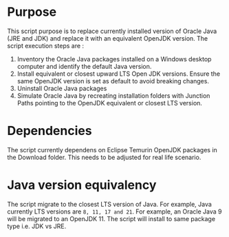 # Purpose
This script purpose is to replace currently installed version of Oracle Java (JRE and JDK) and replace it with an equivalent OpenJDK version.
The script execution steps are :
1. Inventory the Oracle Java packages installed on a Windows desktop computer and identify the default Java version.
1. Install equivalent or closest upward LTS Open JDK versions. Ensure the same OpenJDK version is set as default to avoid breaking changes.
1. Uninstall Oracle Java packages
1. Simulate Oracle Java by recreating installation folders with Junction Paths pointing to the OpenJDK equivalent or closest LTS version.

# Dependencies
The script currently dependens on Eclipse Temurin OpenJDK packages in the Download folder. This needs to be adjusted for real life scenario.

# Java version equivalency
The script migrate to the closest LTS version of Java. For example, Java currently LTS versions are `8, 11, 17 and 21`.
For example, an Oracle Java 9 will be migrated to an OpenJDK 11.
The script will install to same package type i.e. JDK vs JRE.
